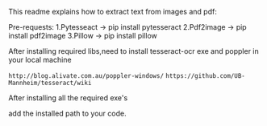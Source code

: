 This readme explains how to extract text from images and pdf:

Pre-requests:
1.Pytesseact -> pip install pytesseract
2.Pdf2image -> pip install pdf2image
3.Pillow -> pip install pillow

After installing required libs,need to install tesseract-ocr exe and poppler in your local machine

`http://blog.alivate.com.au/poppler-windows/`
`https://github.com/UB-Mannheim/tesseract/wiki`

After installing all the required exe's

add the installed path to your code.